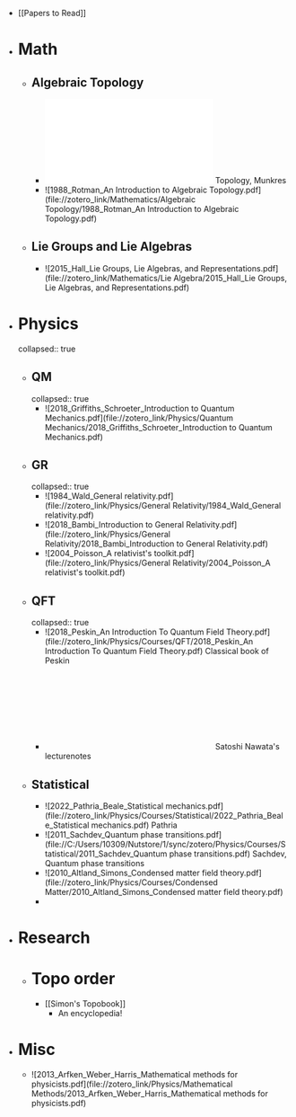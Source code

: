 - [[Papers to Read]]
- # Math
	- ## Algebraic Topology
		- ![2000_Munkres_Topology](file://zotero_link/Mathematics/Topology/2000_Munkres_Topology.pdf) Topology, Munkres
		- ![1988_Rotman_An Introduction to Algebraic Topology.pdf](file://zotero_link/Mathematics/Algebraic Topology/1988_Rotman_An Introduction to Algebraic Topology.pdf)
	- ## Lie Groups and Lie Algebras
		- ![2015_Hall_Lie Groups, Lie Algebras, and Representations.pdf](file://zotero_link/Mathematics/Lie Algebra/2015_Hall_Lie Groups, Lie Algebras, and Representations.pdf)
- # Physics
  collapsed:: true
	- ## QM
	  collapsed:: true
		- ![2018_Griffiths_Schroeter_Introduction to Quantum Mechanics.pdf](file://zotero_link/Physics/Quantum Mechanics/2018_Griffiths_Schroeter_Introduction to Quantum Mechanics.pdf)
	- ## GR
	  collapsed:: true
		- ![1984_Wald_General relativity.pdf](file://zotero_link/Physics/General Relativity/1984_Wald_General relativity.pdf)
		- ![2018_Bambi_Introduction to General Relativity.pdf](file://zotero_link/Physics/General Relativity/2018_Bambi_Introduction to General Relativity.pdf)
		- ![2004_Poisson_A relativist's toolkit.pdf](file://zotero_link/Physics/General Relativity/2004_Poisson_A relativist's toolkit.pdf)
	- ## QFT
	  collapsed:: true
		- ![2018_Peskin_An Introduction To Quantum Field Theory.pdf](file://zotero_link/Physics/Courses/QFT/2018_Peskin_An Introduction To Quantum Field Theory.pdf) Classical book of Peskin
		- ![Introduction_to_Quantum_Field_Theory.pdf](file://D:/Downloads/Courses/Introduction_to_Quantum_Field_Theory.pdf) Satoshi Nawata's lecturenotes
	- ## Statistical
		- ![2022_Pathria_Beale_Statistical mechanics.pdf](file://zotero_link/Physics/Courses/Statistical/2022_Pathria_Beale_Statistical mechanics.pdf) Pathria
		- ![2011_Sachdev_Quantum phase transitions.pdf](file://C:/Users/10309/Nutstore/1/sync/zotero/Physics/Courses/Statistical/2011_Sachdev_Quantum phase transitions.pdf) Sachdev, Quantum phase transitions
		- ![2010_Altland_Simons_Condensed matter field theory.pdf](file://zotero_link/Physics/Courses/Condensed Matter/2010_Altland_Simons_Condensed matter field theory.pdf)
		-
- # Research
	- # Topo order
		- [[Simon's Topobook]]
			- An encyclopedia!
- # Misc
	- ![2013_Arfken_Weber_Harris_Mathematical methods for physicists.pdf](file://zotero_link/Physics/Mathematical Methods/2013_Arfken_Weber_Harris_Mathematical methods for physicists.pdf)